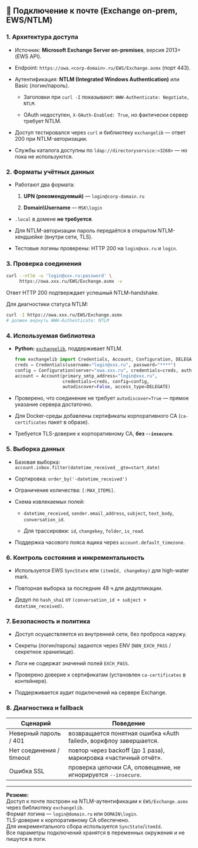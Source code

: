## 📡 Подключение к почте (Exchange on-prem, EWS/NTLM)

### 1. Архитектура доступа

- Источник: **Microsoft Exchange Server on-premises**, версия 2013+ (EWS API).
    
- Endpoint: `https://owa.<corp-domain>.ru/EWS/Exchange.asmx` (порт 443).
    
- Аутентификация: **NTLM (Integrated Windows Authentication)** или Basic (логин/пароль).
    
    - Заголовки при `curl -I` показывают: `WWW-Authenticate: Negotiate, NTLM`.
        
    - OAuth недоступен, `X-OAuth-Enabled: True`, но фактически сервер требует NTLM.
        
- Доступ тестировался через `curl` и библиотеку `exchangelib` — ответ 200 при NTLM-авторизации.
    
- Службы каталога доступны по `ldap://directoryservice:<3268>` — но пока не используются.
    

### 2. Форматы учётных данных

- Работают два формата:
    
    1. **UPN (рекомендуемый)** — `login@corp-domain.ru`
        
    2. **Domain\Username** — `MSK\login`
        
- `.local` в домене **не требуется**.
    
- Для NTLM-авторизации пароль передаётся в открытом NTLM-хендшейке (внутри сети, TLS).
    
- Тестовые логины проверены: HTTP 200 на `login@xxx.ru` и `login`.
    

### 3. Проверка соединения

```bash
curl --ntlm -u 'login@xxx.ru:password' \
     https://owa.xxx.ru/EWS/Exchange.asmx -v
```

Ответ HTTP 200 подтверждает успешный NTLM-handshake.

Для диагностики статуса NTLM:

```bash
curl -I https://owa.xxx.ru/EWS/Exchange.asmx
# должен вернуть WWW-Authenticate: NTLM
```

### 4. Используемая библиотека

- **Python:** [`exchangelib`](https://ecederstrand.github.io/exchangelib/), поддерживает NTLM.
    
    ```python
    from exchangelib import Credentials, Account, Configuration, DELEGATE, NTLM
    creds = Credentials(username="login@xxx.ru", password="****")
    config = Configuration(server="owa.xxx.ru", credentials=creds, auth_type=NTLM)
    account = Account(primary_smtp_address="login@xxx.ru",
                      credentials=creds, config=config,
                      autodiscover=False, access_type=DELEGATE)
    ```
    
- Проверено, что соединение не требует `autodiscover=True` — прямое указание сервера достаточно.
    
- Для Docker-среды добавлены сертификаты корпоративного CA (`ca-certificates` пакет в образе).
    
- Требуется TLS-доверие к корпоративному CA, **без `--insecure`**.
    

### 5. Выборка данных

- Базовая выборка: `account.inbox.filter(datetime_received__gte=start_date)`
    
- Сортировка: `order_by('-datetime_received')`
    
- Ограничение количества: `[:MAX_ITEMS]`.
    
- Схема извлекаемых полей:
    
    - `datetime_received`, `sender.email_address`, `subject`, `text_body`, `conversation_id`.
        
    - Для трассировки: `id`, `changekey`, `folder`, `is_read`.
        
- Поддержка часового пояса ящика через `account.default_timezone`.
    

### 6. Контроль состояния и инкрементальность

- Используется EWS `SyncState` или `(itemId, changeKey)` для high-water mark.
    
- Повторная выборка за последние 48 ч для дедупликации.
    
- Дедуп по `hash_sha1` от `(conversation_id + subject + datetime_received)`.
    

### 7. Безопасность и политика

- Доступ осуществляется из внутренней сети, без проброса наружу.
    
- Секреты (логин/пароль) задаются через ENV (`N8N_EXCH_PASS` / секретное хранилище).
    
- Логи не содержат значений полей `EXCH_PASS`.
    
- Проверено доверие к сертификатам (установлен `ca-certificates` в контейнере).
    
- Поддерживается аудит подключений на сервере Exchange.
    

### 8. Диагностика и fallback

|Сценарий|Поведение|
|---|---|
|Неверный пароль / 401|возвращается понятная ошибка «Auth failed», воркфлоу завершается.|
|Нет соединения / timeout|повтор через backoff (до 1 раза), маркировка «частичный отчёт».|
|Ошибка SSL|проверка цепочки CA, оповещение, не игнорируется `--insecure`.|

---

**Резюме:**  
Доступ к почте построен на NTLM-аутентификации к `EWS/Exchange.asmx` через библиотеку `exchangelib`.  
Формат логина — `login@domain.ru` или `DOMAIN\login`.  
TLS-доверие к корпоративному CA обеспечено.  
Для инкрементального сбора используется `SyncState`/`itemId`.  
Все параметры подключений хранятся в переменных окружения и не пишутся в логи.